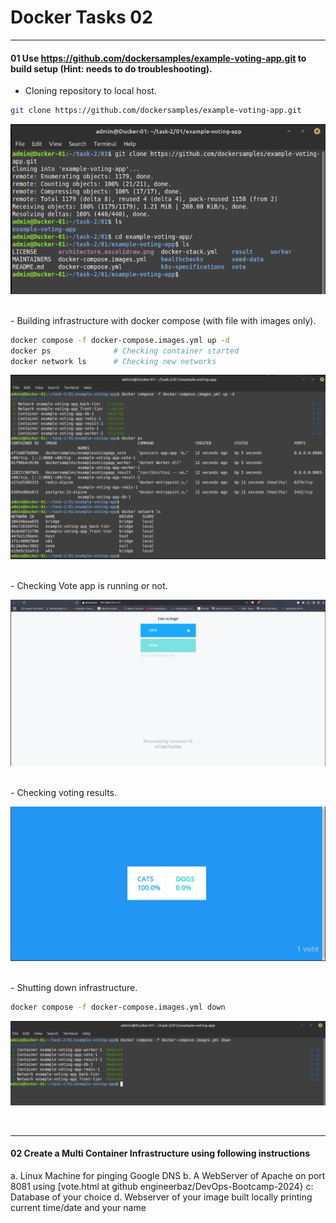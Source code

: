 # Docker Tasks 02

---

#### 01 Use https://github.com/dockersamples/example-voting-app.git to build setup (Hint: needs to do troubleshooting).

- Cloning repository to local host.
```bash
git clone https://github.com/dockersamples/example-voting-app.git
```

![0101](images/01-01.png)

<br>
- Building infrastructure with docker compose (with file with images only).       

```bash
docker compose -f docker-compose.images.yml up -d
docker ps              # Checking container started
docker network ls      # Checking new networks
```

![0102](images/01-02.png)

<br>
- Checking Vote app is running or not.

![0103](images/01-03.png)

<br>
- Checking voting results.

![0104](images/01-04.png)

<br>
- Shutting down infrastructure.

```bash
docker compose -f docker-compose.images.yml down
```

![0105](images/01-05.png)

<br>

---

#### 02  Create a Multi Container Infrastructure using following instructions

a. Linux Machine for pinging Google DNS
b. A WebServer of Apache on port 8081 using [vote.html at github  engineerbaz/DevOps-Bootcamp-2024}
c: Database of your choice 
d. Webserver of your image built locally printing current time/date and your name



